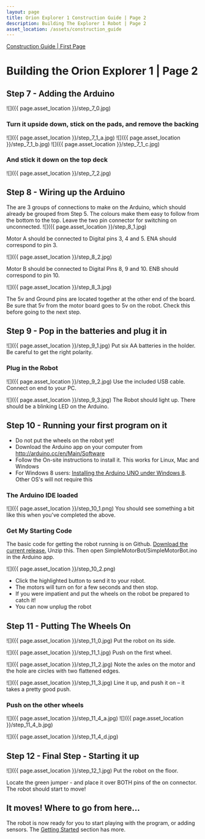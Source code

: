 ```yaml
---
layout: page
title: Orion Explorer 1 Construction Guide | Page 2
description: Building The Explorer 1 Robot | Page 2
asset_location: /assets/construction_guide
---
```

<a href="construction_guide.html">Construction Guide | First Page</a>

# Building the Orion Explorer 1 | Page 2

## Step 7 - Adding the Arduino
![]({{ page.asset_location }}/step_7_0.jpg)

### Turn it upside down, stick on the pads, and remove the backing
![]({{ page.asset_location }}/step_7_1_a.jpg)
![]({{ page.asset_location }}/step_7_1_b.jpg)
![]({{ page.asset_location }}/step_7_1_c.jpg)

### And stick it down on the top deck
![]({{ page.asset_location }}/step_7_2.jpg)

## Step 8 - Wiring up the Arduino
The are 3 groups of connections to make on the Arduino, which should already be grouped from Step 5.
The colours make them easy to follow from the bottom to the top. Leave the two pin connector for
switching on unconnected.
![]({{ page.asset_location }}/step_8_1.jpg)

Motor A should be connected to Digital pins 3, 4 and 5. ENA should correspond to pin 3.

![]({{ page.asset_location }}/step_8_2.jpg)

Motor B should be connected to Digital Pins 8, 9 and 10. ENB should correspond to pin 10.

![]({{ page.asset_location }}/step_8_3.jpg)

The 5v and Ground pins are located together at the other end of the board. Be sure that 5v from the motor board goes
to 5v on the robot. Check this before going to the next step.

## Step 9 - Pop in the batteries and plug it in
![]({{ page.asset_location }}/step_9_1.jpg)
Put six AA batteries in the holder. Be careful to get the right polarity.

### Plug in the Robot
![]({{ page.asset_location }}/step_9_2.jpg)
Use the included USB cable. Connect on end to your PC.

![]({{ page.asset_location }}/step_9_3.jpg)
The Robot should light up. There should be a blinking LED on the Arduino.

## Step 10 - Running your first program on it

* Do not put the wheels on the robot yet!
* Download the Arduino app on your computer from
  <a href="http://arduino.cc/en/Main/Software">http://arduino.cc/en/Main/Software</a>
* Follow the On-site instructions to install it. This works for Linux, Mac and Windows
* For Windows 8 users: <a href="http://www.youtube.com/watch?v=CdE72XUYC7k">Installing the Arduino
UNO under Windows 8</a>. Other OS's will not require this

### The Arduino IDE loaded

![]({{ page.asset_location }}/step_10_1.png)
You should see something a bit like this when you've completed the above.

### Get My Starting Code

The basic code for getting the robot running is on Github.
<a href="http://github.com/dannystaple/OrionExplorerOneBasic/archive/june_2013.zip">Download the current release.</a>
Unzip this. Then open SimpleMotorBot/SimpleMotorBot.ino in the Arduino app.

![]({{ page.asset_location }}/step_10_2.png)
* Click the highlighted button to send it to your robot.
* The motors will turn on for a few seconds and then stop.
* If you were impatient and put the wheels on the robot be prepared to catch it!
* You can now unplug the robot


## Step 11 - Putting The Wheels On
![]({{ page.asset_location }}/step_11_0.jpg)
Put the robot on its side.

![]({{ page.asset_location }}/step_11_1.jpg)
Push on the first wheel.

![]({{ page.asset_location }}/step_11_2.jpg)
Note the axles on the motor and the hole are circles with two flattened edges.

![]({{ page.asset_location }}/step_11_3.jpg)
Line it up, and push it on – it takes a pretty good push.

### Push on the other wheels
![]({{ page.asset_location }}/step_11_4_a.jpg)
![]({{ page.asset_location }}/step_11_4_b.jpg)

![]({{ page.asset_location }}/step_11_4_d.jpg)

## Step 12 - Final Step - Starting it up

![]({{ page.asset_location }}/step_12_1.jpg)
Put the robot on the floor.

Locate the green jumper - and place it over BOTH pins of the on connector.
The robot should start to move!


## It moves! Where to go from here...
The robot is now ready for you to start playing with the program, or adding sensors.
The <a href="/getting_started">Getting Started</a> section has more.